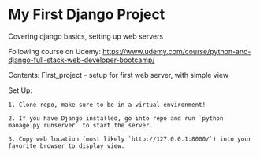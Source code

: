 # My First Django Project

Covering django basics, setting up web servers

Following course on Udemy: https://www.udemy.com/course/python-and-django-full-stack-web-developer-bootcamp/

Contents:
	First_project - setup for first web server, with simple view

Set Up:

	1. Clone repo, make sure to be in a virtual environment!

	2. If you have Django installed, go into repo and run `python manage.py runserver` to start the server.

	3. Copy web location (most likely `http://127.0.0.1:8000/`) into your favorite browser to display view.
